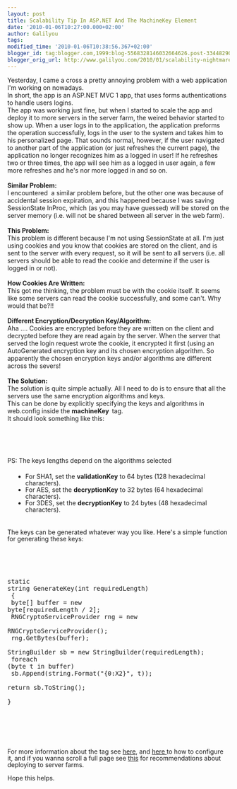 ```yaml
---
layout: post
title: Scalability Tip In ASP.NET And The MachineKey Element
date: '2010-01-06T10:27:00.000+02:00'
author: Galilyou
tags: 
modified_time: '2010-01-06T10:38:56.367+02:00'
blogger_id: tag:blogger.com,1999:blog-5568328146032664626.post-3344829017238996761
blogger_orig_url: http://www.galilyou.com/2010/01/scalability-nightmare-in-aspnet-and.html
---
```


Yesterday, I came a cross a pretty annoying problem with a web application I'm working on nowadays.<br />In short, the app is an ASP.NET MVC 1 app, that uses forms authentications to handle users logins.<br />The app was working just fine, but when I started to scale the app and deploy it to more servers in the server farm, the weired behavior started to show up. When a user logs in to the application, the application preforms the operation successfully, logs in the user to the system and takes him to his personalized page. That sounds normal, however, if the user navigated to another part of the application (or just refreshes the current page), the application no longer recognizes him as a logged in user! If he refreshes two or three times, the app will see him as a logged in user again, a few more refreshes and he's nor more logged in and so on.<br /><br /><b>Similar Problem:&nbsp;</b><br />I encountered &nbsp;a similar problem before, but the other one was because of accidental session expiration, and this happened because I was saving SessionState InProc, which (as you may have guessed) will be stored on the server memory (i.e. will not be shared between all server in the web farm).<br /><br /><b>This Problem:&nbsp;</b><br />This problem is different because I'm not using SessionState at all. I'm just using cookies and you know that cookies are stored on the client, and is sent to the server with every request, so it will be sent to all servers (i.e. all servers should be able to read the cookie and determine if the user is logged in or not).<br /><br /><b>How Cookies Are Written:&nbsp;</b><br />This got me thinking, the problem must be with the cookie itself. It seems like some servers can read the cookie successfully, and some can't. Why would that be?!!<br /><br /><b>Different Encryption/Decryption Key/Algorithm:</b><br />Aha .... Cookies are encrypted before they are written on the client and decrypted before they are read again by the server. When the server that served the login request wrote the cookie, it encrypted it first (using an AutoGenerated encryption key and its chosen encryption algorithm. So apparently the chosen encryption keys and/or algorithms are different across the severs!<br /><br /><b>The Solution:&nbsp;</b><br />The solution is quite simple actually. All I need to do is to ensure that all the servers use the same encryption algorithms and keys.<br />This can be done by explicitly specifying the keys and algorithms in web.config inside the <b>machineKey&nbsp;</b><machinekey><b> </b>tag.&nbsp;</machinekey><br />It should look something like this:<br /><br /><pre class="xml" name="code"><machinekey decryption="AES" decryptionkey="C9D61286123285F6FA496CFA190FC219BEF44A0943705404CF023C15A1FFFE02" validation="SHA1" validationkey="4B04D08CAA210ABF91B5E6E86763E0EEA4044284B4C962B4E51227868DF44D1D6D20F7309FBA3CE323404FA0FC39E6C8C6CE9FB842C9481B9938EB268AF5F85D"><br /></machinekey></pre><br />PS: The keys lengths depend on the algorithms selected<br /><span style="font-family: Verdana, Arial, Helvetica, sans-serif; font-size: 11px; line-height: 15px;"></span><br /><ul style="line-height: 15px; list-style-position: outside; list-style-type: disc; margin-bottom: 4px; margin-left: 17px; margin-top: 3px;"><li>For SHA1, set the&nbsp;<strong>validationKey</strong>&nbsp;to 64 bytes (128 hexadecimal characters).</li><li>For AES, set the&nbsp;<strong>decryptionKey</strong>&nbsp;to 32 bytes (64 hexadecimal characters).</li><li>For 3DES, set the&nbsp;<strong>decryptionKey</strong>&nbsp;to 24 bytes (48 hexadecimal characters).</li></ul><div><span style="line-height: 15px;"><br /></span><br /></div><div><span style="line-height: 15px;">The keys can be generated whatever way you like. Here's a simple function for generating these keys:&nbsp;</span><br /></div><span style="font-family: monospace;"><span style="line-height: 15px; white-space: pre;"><span style="font-family: 'Times New Roman';"><span style="line-height: normal; white-space: normal;"><br /></span></span></span></span><br /><span style="font-family: monospace;"><span style="line-height: 15px; white-space: pre;"><span style="font-family: 'Times New Roman';"><span style="line-height: normal; white-space: normal;"></span></span></span></span><br /><span style="font-family: monospace;"><span style="line-height: 15px; white-space: pre;"><span style="font-family: 'Times New Roman';"><span style="line-height: normal; white-space: normal;"></span></span></span></span><br /><span style="font-family: monospace;"><span style="line-height: 15px; white-space: pre;"><span style="font-family: 'Times New Roman';"><span style="line-height: normal; white-space: normal;"><pre class="csharp" name="code">static string GenerateKey(int requiredLength)<br />    {<br />        byte[] buffer = new byte[requiredLength / 2];<br />        RNGCryptoServiceProvider rng = new<br />                                RNGCryptoServiceProvider();<br />        rng.GetBytes(buffer);<br />        StringBuilder sb = new StringBuilder(requiredLength);<br />        foreach (byte t in buffer)<br />            sb.Append(string.Format("{0:X2}", t));<br />        return sb.ToString();<br />    }</pre></span></span></span></span><br /><div><span style="line-height: 15px;"></span><br /><span style="line-height: 15px;"></span><br /><span style="line-height: 15px;"><br /></span><br /><span style="line-height: 15px;"><div>For more information about the <machinekey> tag see <a href="http://msdn.microsoft.com/en-us/library/w8h3skw9.aspx">here</a>, and <a href="http://msdn.microsoft.com/en-us/library/ms998288.aspx#paght000007_webfarmdeploymentconsiderations">here </a>to how to configure it, and if you wanna scroll a full page see <a href="http://msdn.microsoft.com/en-us/library/ms998288.aspx#paght000007_webfarmdeploymentconsiderations">this</a> for recommendations about deploying to server farms.&nbsp;</machinekey><br /></div><div><br /></div><div>Hope this helps.<br /></div></span><br /></div>